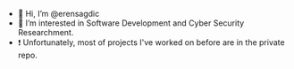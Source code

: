 - 👋 Hi, I’m @erensagdic
- 👀 I’m interested in Software Development and Cyber Security Researchment.
- ❗️ Unfortunately, most of projects I've worked on before are in the private repo.
<!---
erensagdic/erensagdic is a ✨ special ✨ repository because its `README.md` (this file) appears on your GitHub profile.
You can click the Preview link to take a look at your changes.
--->
